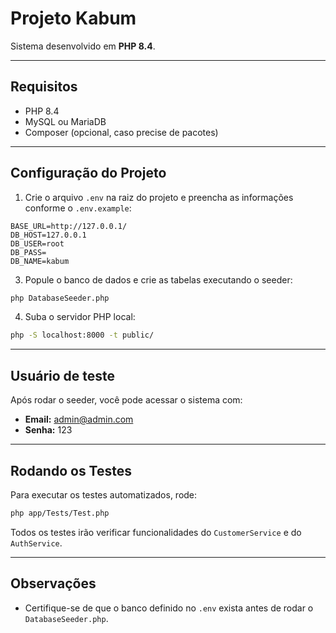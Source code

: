 # Projeto Kabum

Sistema desenvolvido em **PHP 8.4**.

---

## Requisitos

- PHP 8.4
- MySQL ou MariaDB
- Composer (opcional, caso precise de pacotes)

---

## Configuração do Projeto

1. Crie o arquivo `.env` na raiz do projeto e preencha as informações conforme o `.env.example`:

```env
BASE_URL=http://127.0.0.1/
DB_HOST=127.0.0.1
DB_USER=root
DB_PASS=
DB_NAME=kabum
```

3. Popule o banco de dados e crie as tabelas executando o seeder:

```bash
php DatabaseSeeder.php
```

4. Suba o servidor PHP local:

```bash
php -S localhost:8000 -t public/
```

---

## Usuário de teste

Após rodar o seeder, você pode acessar o sistema com:

- **Email:** admin@admin.com  
- **Senha:** 123

---

## Rodando os Testes

Para executar os testes automatizados, rode:

```bash
php app/Tests/Test.php
```

Todos os testes irão verificar funcionalidades do `CustomerService` e do `AuthService`.

---

## Observações

- Certifique-se de que o banco definido no `.env` exista antes de rodar o `DatabaseSeeder.php`.  
